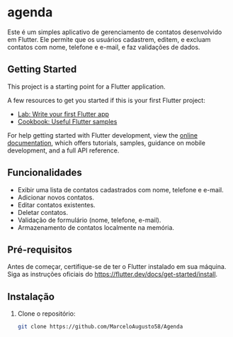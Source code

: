 # agenda

Este é um simples aplicativo de gerenciamento de contatos desenvolvido em Flutter. 
Ele permite que os usuários cadastrem, editem, e excluam contatos com nome, telefone e e-mail, e faz validações de dados.

## Getting Started

This project is a starting point for a Flutter application.

A few resources to get you started if this is your first Flutter project:

- [Lab: Write your first Flutter app](https://docs.flutter.dev/get-started/codelab)
- [Cookbook: Useful Flutter samples](https://docs.flutter.dev/cookbook)

For help getting started with Flutter development, view the
[online documentation](https://docs.flutter.dev/), which offers tutorials,
samples, guidance on mobile development, and a full API reference.

## Funcionalidades

- Exibir uma lista de contatos cadastrados com nome, telefone e e-mail.
- Adicionar novos contatos.
- Editar contatos existentes.
- Deletar contatos.
- Validação de formulário (nome, telefone, e-mail).
- Armazenamento de contatos localmente na memória.

## Pré-requisitos

Antes de começar, certifique-se de ter o Flutter instalado em sua máquina. 
Siga as instruções oficiais do https://flutter.dev/docs/get-started/install.

## Instalação

1. Clone o repositório:

   ```bash
   git clone https://github.com/MarceloAugusto58/Agenda
